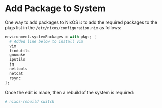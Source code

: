 # Add Package to System

One way to add packages to NixOS is to add the required packages to the pkgs list
in the `/etc/nixos/configuration.nix` as follows:

```nix
environment.systemPackages = with pkgs; [
  # Added line below to install vim
  vim
  findutils
  gnumake
  iputils
  jq
  nettools
  netcat
  rsync
];
```

Once the edit is made, then a rebuild of the system is required:

```bash
# nixos-rebuild switch
```
